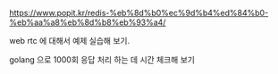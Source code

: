 https://www.popit.kr/redis-%eb%8d%b0%ec%9d%b4%ed%84%b0-%eb%aa%a8%eb%8d%b8%eb%93%a4/

web rtc 에 대해서 예제 실습해 보기. 

golang 으로 1000회 응답 처리 하는 데 시간 체크해 보기 

